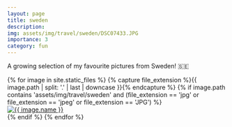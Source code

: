 ```yaml
---
layout: page
title: sweden
description: 
img: assets/img/travel/sweden/DSC07433.JPG
importance: 3
category: fun
---
```


A growing selection of my favourite pictures from Sweden! :sweden:

<div class="row">
  {% for image in site.static_files %}
    {% capture file_extension %}{{ image.path | split: '.' | last | downcase }}{% endcapture %}
    {% if image.path contains 'assets/img/travel/sweden' and (file_extension == 'jpg' or file_extension == 'jpeg' or file_extension == 'JPG') %}
      <div class="col-sm-12 col-md-6 col-lg-6 mt-3">
        <div class="gallery-item">
          <a href="{{ image.path }}" data-lightbox="sweden-gallery" data-title="{{ image.name }}">
            <img src="{{ image.path }}" alt="{{ image.name }}" class="img-fluid rounded z-depth-1">
          </a>
        </div>
      </div>
    {% endif %}
  {% endfor %}
</div>
